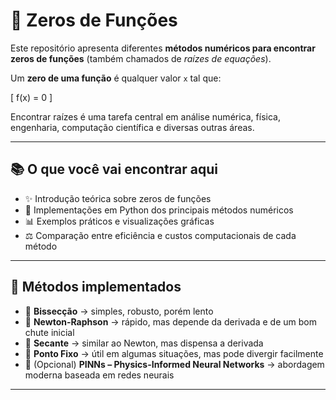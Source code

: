 # 🔢 Zeros de Funções

Este repositório apresenta diferentes **métodos numéricos para encontrar zeros de funções** (também chamados de *raízes de equações*).  

Um **zero de uma função** é qualquer valor `x` tal que:

\[
f(x) = 0
\]

Encontrar raízes é uma tarefa central em análise numérica, física, engenharia, computação científica e diversas outras áreas.

---

## 📚 O que você vai encontrar aqui
- ✨ Introdução teórica sobre zeros de funções  
- 🧮 Implementações em Python dos principais métodos numéricos  
- 📊 Exemplos práticos e visualizações gráficas  
- ⚖️ Comparação entre eficiência e custos computacionais de cada método  

---

## 🧩 Métodos implementados
- 🔹 **Bissecção** → simples, robusto, porém lento  
- 🔹 **Newton-Raphson** → rápido, mas depende da derivada e de um bom chute inicial  
- 🔹 **Secante** → similar ao Newton, mas dispensa a derivada  
- 🔹 **Ponto Fixo** → útil em algumas situações, mas pode divergir facilmente  
- 🔹 (Opcional) **PINNs – Physics-Informed Neural Networks** → abordagem moderna baseada em redes neurais  

---
